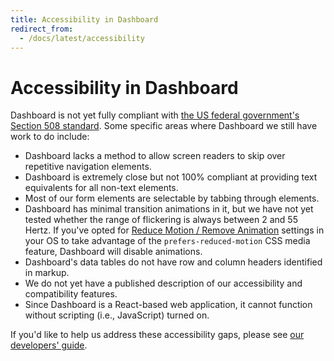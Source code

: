 ```yaml
---
title: Accessibility in Dashboard
redirect_from:
  - /docs/latest/accessibility
---
```


# Accessibility in Dashboard

Dashboard is not yet fully compliant with [the US federal government's Section 508 standard][508-accessibility]. Some specific areas where Dashboard we still have work to do include:

- Dashboard lacks a method to allow screen readers to skip over repetitive navigation elements.
- Dashboard is extremely close but not 100% compliant at providing text equivalents for all non-text elements.
- Most of our form elements are selectable by tabbing through elements.
- Dashboard has minimal transition animations in it, but we have not yet tested whether the range of flickering is always between 2 and 55 Hertz. If you've opted for [Reduce Motion / Remove Animation](https://developer.mozilla.org/en-US/docs/Web/CSS/@media/prefers-reduced-motion#user_preferences) settings in your OS to take advantage of the `prefers-reduced-motion` CSS media feature, Dashboard will disable animations.
- Dashboard's data tables do not have row and column headers identified in markup.
- We do not yet have a published description of our accessibility and compatibility features.
- Since Dashboard is a React-based web application, it cannot function without scripting (i.e., JavaScript) turned on.

If you'd like to help us address these accessibility gaps, please see [our developers' guide][developers-guide].

[508-accessibility]: https://section508.gov/
[developers-guide]: ../developers-guide/start.md
